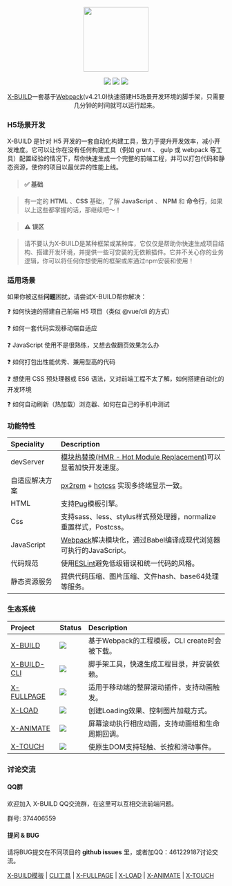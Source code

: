 <p align="center"><img src="https://ws2.sinaimg.cn/large/006tNbRwly1fxbaxq9dbqj308w06x3z1.jpg" width="150px"></p>

<p align="center">
  <img src="https://img.shields.io/jenkins/s/https/jenkins.qa.ubuntu.com/view/Precise/view/All%20Precise/job/precise-desktop-amd64_default.svg">
  <img src="https://img.shields.io/badge/npm-v4.4.9-blue.svg">
  <img src="https://img.shields.io/github/license/mashape/apistatus.svg">
</p>

<p align="center">
  <a href="https://github.com/codexu/x-build">X-BUILD</a>一套基于<a href="https://webpack.docschina.org/concepts/">Webpack</a>(v4.21.0)快速搭建H5场景开发环境的脚手架，只需要几分钟的时间就可以运行起来。
</p>

### H5场景开发

X-BUILD 是针对 H5 开发的一套自动化构建工具，致力于提升开发效率，减小开发难度。它可以让你在没有任何构建工具（例如 grunt 、 gulp 或 webpack 等工具）配置经验的情况下，帮你快速生成一个完整的前端工程，并可以打包代码和静态资源，使你的项目以最优异的性能上线。

> #### ✅ 基础

> 有一定的 **HTML** 、**CSS** 基础，了解 **JavaScript** 、 **NPM** 和 **命令行**，如果以上这些都掌握的话，那继续吧～！

> #### ⚠️ 误区

> 请不要认为X-BUILD是某种框架或某种库，它仅仅是帮助你快速生成项目结构、搭建开发环境，并提供一些可安装的无依赖插件。它并不关心你的业务逻辑，你可以将任何你想使用的框架或库通过npm安装和使用！

### 适用场景

如果你被这些**问题**困扰，请尝试X-BUILD帮你解决：

❓ 如何快速的搭建自己前端 H5 项目（类似 @vue/cli 的方式）

❓ 如何一套代码实现移动端自适应

❓ JavaScript 使用不是很熟练，又想去做翻页效果怎么办

❓ 如何打包出性能优秀、兼用型高的代码

❓ 想使用 CSS 预处理器或 ES6 语法，又对前端工程不太了解，如何搭建自动化的开发环境

❓ 如何自动刷新（热加载）浏览器、如何在自己的手机中测试

### 功能特性

| Speciality | Description |
| :- | :- |
| devServer | [模块热替换(HMR - Hot Module Replacement)](https://webpack.docschina.org/concepts/hot-module-replacement/)可以显著加快开发速度。 |
| 自适应解决方案 | [px2rem](https://github.com/songsiqi/px2rem) + [hotcss](https://github.com/imochen/hotcss) 实现多终端显示一致。 |
| HTML | 支持[Pug](https://pug.bootcss.com/api/getting-started.html)模板引擎。 |
| Css | 支持sass、less、stylus样式预处理器，normalize重置样式，Postcss。 |
| JavaScript | [Webpack](https://webpack.docschina.org/concepts/)解决模块化，通过Babel编译成现代浏览器可执行的JavaScript。 |
| 代码规范 | 使用[ESLint](https://eslint.org/)避免低级错误和统一代码的风格。 |
| 静态资源服务 | 提供代码压缩、图片压缩、文件hash、base64处理等服务。 |

### 生态系统

| Project | Status | Description |
| :------ | :------ | :------ |
| <a href="https://github.com/codexu/x-build">X-BUILD</a> | <img src="https://img.shields.io/badge/npm-v4.4.9-blue.svg"> | 基于Webpack的工程模板，CLI create时会被下载。 |
| <a href="https://github.com/codexu/x-build-cli">X-BUILD-CLI</a> | <img src="https://img.shields.io/badge/npm-v1.4.8-blue.svg"> | 脚手架工具，快速生成工程目录，并安装依赖。 |
| <a href="https://github.com/codexu/x-fullpage">X-FULLPAGE</a> | <img src="https://img.shields.io/badge/npm-v1.0.0-blue.svg"> | 适用于移动端的整屏滚动插件，支持动画触发。 |
| <a href="https://github.com/codexu/x-load">X-LOAD</a> | <img src="https://img.shields.io/badge/npm-v1.3.3-blue.svg"> | 创建Loading效果、控制图片加载方式。 |
| <a href="https://github.com/codexu/x-animate">X-ANIMATE</a> | <img src="https://img.shields.io/badge/npm-v1.0.1-blue.svg"> | 屏幕滚动执行相应动画，支持动画组和生命周期回调。 |
| <a href="https://github.com/codexu/x-touch">X-TOUCH</a> | <img src="https://img.shields.io/badge/npm-v1.2.0-blue.svg"> | 使原生DOM支持轻触、长按和滑动事件。 |

### 讨论交流

#### QQ群

欢迎加入 X-BUILD QQ交流群，在这里可以互相交流前端问题。

群号: 374406559

#### 提问 & BUG

请将BUG提交在不同项目的 **github issues** 里，或者加QQ：461229187讨论交流。

[X-BUILD模板](https://github.com/codexu/x-build/issues) | 
[CLI工具](https://github.com/codexu/x-build-cli/issues) | 
[X-FULLPAGE](https://github.com/codexu/x-fullpage/issues) | 
[X-LOAD](https://github.com/codexu/x-load/issues) | 
[X-ANIMATE](https://github.com/codexu/x-animate/issues) | 
[X-TOUCH](https://github.com/codexu/x-touch/issues)